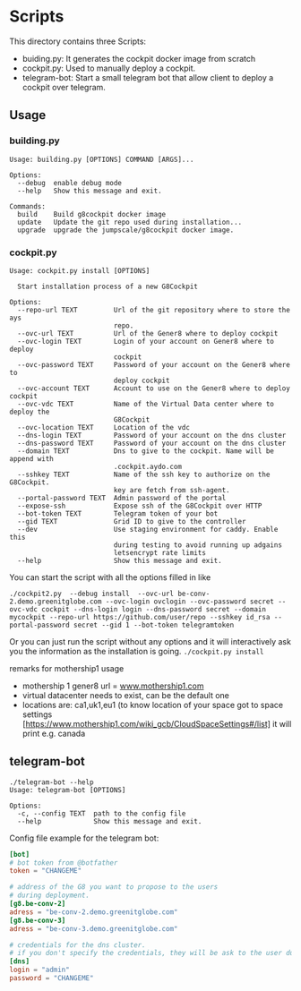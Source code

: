 # Scripts

This directory contains three Scripts:
- buiding.py:
It generates the cockpit docker image from scratch
- cockpit.py:
Used to manually deploy a cockpit.
- telegram-bot:
Start a small telegram bot that allow client to deploy a cockpit over telegram.


## Usage
### building.py
```
Usage: building.py [OPTIONS] COMMAND [ARGS]...

Options:
  --debug  enable debug mode
  --help   Show this message and exit.

Commands:
  build    Build g8cockpit docker image
  update   Update the git repo used during installation...
  upgrade  upgrade the jumpscale/g8cockpit docker image.

```
### cockpit.py
```
Usage: cockpit.py install [OPTIONS]

  Start installation process of a new G8Cockpit

Options:
  --repo-url TEXT         Url of the git repository where to store the ays
                          repo.
  --ovc-url TEXT          Url of the Gener8 where to deploy cockpit
  --ovc-login TEXT        Login of your account on Gener8 where to deploy
                          cockpit
  --ovc-password TEXT     Password of your account on the Gener8 where to
                          deploy cockpit
  --ovc-account TEXT      Account to use on the Gener8 where to deploy cockpit
  --ovc-vdc TEXT          Name of the Virtual Data center where to deploy the
                          G8Cockpit
  --ovc-location TEXT     Location of the vdc
  --dns-login TEXT        Password of your account on the dns cluster
  --dns-password TEXT     Password of your account on the dns cluster
  --domain TEXT           Dns to give to the cockpit. Name will be append with
                          .cockpit.aydo.com
  --sshkey TEXT           Name of the ssh key to authorize on the G8Cockpit.
                          key are fetch from ssh-agent.
  --portal-password TEXT  Admin password of the portal
  --expose-ssh            Expose ssh of the G8Cockpit over HTTP
  --bot-token TEXT        Telegram token of your bot
  --gid TEXT              Grid ID to give to the controller
  --dev                   Use staging environment for caddy. Enable this
                          during testing to avoid running up adgains
                          letsencrypt rate limits
  --help                  Show this message and exit.
```

You can start the script with all the options filled in like  
```
./cockpit2.py  --debug install  --ovc-url be-conv-2.demo.greenitglobe.com --ovc-login ovclogin --ovc-password secret --ovc-vdc cockpit --dns-login login --dns-password secret --domain mycockpit --repo-url https://github.com/user/repo --sshkey id_rsa --portal-password secret --gid 1 --bot-token telegramtoken
```

Or you can just run the script without any options and it will interactively ask you the information as the installation is going. `./cockpit.py install`


remarks for mothership1 usage
- mothership 1 gener8 url = www.mothership1.com
- virtual datacenter needs to exist, can be the default one
- locations are: ca1,uk1,eu1 (to know location of your space got to space settings [https://www.mothership1.com/wiki_gcb/CloudSpaceSettings#/list] it will print e.g. canada


## telegram-bot

```
./telegram-bot --help
Usage: telegram-bot [OPTIONS]

Options:
  -c, --config TEXT  path to the config file
  --help             Show this message and exit.
```  

Config file example for the telegram bot:


```toml
[bot]
# bot token from @botfather
token = "CHANGEME"

# address of the G8 you want to propose to the users
# during deployment.
[g8.be-conv-2]
adress = "be-conv-2.demo.greenitglobe.com"
[g8.be-conv-3]
adress = "be-conv-3.demo.greenitglobe.com"

# credentials for the dns cluster.
# if you don't specify the credentials, they will be ask to the user during deployment
[dns]
login = "admin"
password = "CHANGEME"
```
